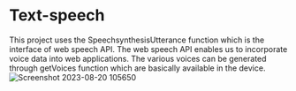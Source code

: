 # Text-speech
This project uses the  SpeechsynthesisUtterance function which is the interface of web speech API.
The web speech API enables us to incorporate voice data into web applications.
The various voices can be generated through getVoices function which are basically available in the device.
![Screenshot 2023-08-20 105650](https://github.com/Ramumsrc10/Text-speech/assets/111674550/522c139e-752b-4602-ad2d-74a1e00f1253)
